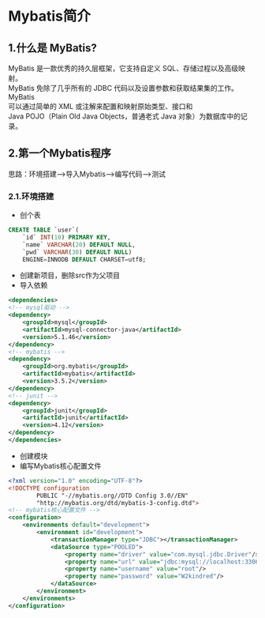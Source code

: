 # Mybatis简介  
## 1.什么是 MyBatis?  
MyBatis 是一款优秀的持久层框架，它支持自定义 SQL、存储过程以及高级映射。  
MyBatis 免除了几乎所有的 JDBC 代码以及设置参数和获取结果集的工作。MyBatis   
可以通过简单的 XML 或注解来配置和映射原始类型、接口和   
Java POJO（Plain Old Java Objects，普通老式 Java 对象）为数据库中的记录。

## 2.第一个Mybatis程序
思路：环境搭建-->导入Mybatis-->编写代码-->测试  

### 2.1.环境搭建
- 创个表
```sql
CREATE TABLE `user`(
	`id` INT(10) PRIMARY KEY,
	`name` VARCHAR(20) DEFAULT NULL,
	`pwd` VARCHAR(30) DEFAULT NULL)
	ENGINE=INNODB DEFAULT CHARSET=utf8;
```
- 创建新项目，删除src作为父项目
- 导入依赖
```xml
<dependencies>
<!-- mysql驱动 -->
<dependency>
    <groupId>mysql</groupId>
    <artifactId>mysql-connector-java</artifactId>
    <version>5.1.46</version>
</dependency>
<!-- mybatis -->
<dependency>
    <groupId>org.mybatis</groupId>
    <artifactId>mybatis</artifactId>
    <version>3.5.2</version>
</dependency>
<!-- junit -->
<dependency>
    <groupId>junit</groupId>
    <artifactId>junit</artifactId>
    <version>4.12</version>
</dependency>
</dependencies>
```

- 创建模块
- 编写Mybatis核心配置文件
```xml
<?xml version="1.0" encoding="UTF-8"?>
<!DOCTYPE configuration
        PUBLIC "-//mybatis.org//DTD Config 3.0//EN"
        "http://mybatis.org/dtd/mybatis-3-config.dtd">
<!-- mybatis核心配置文件 -->
<configuration>
    <environments default="development">
        <environment id="development">
            <transactionManager type="JDBC"></transactionManager>
            <dataSource type="POOLED">
                <property name="driver" value="com.mysql.jdbc.Driver"/>
                <property name="url" value="jdbc:mysql://localhost:3306/mybatis?useSSL=false&amp;useUnicode=true&amp;characterEncoding=UTF-8"/>
                <property name="username" value="root"/>
                <property name="password" value="W2kindred"/>
            </dataSource>
        </environment>
    </environments>
</configuration>
```
